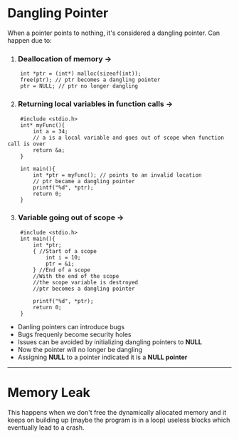 # Dangling Pointer
When a pointer points to nothing, it's considered a dangling pointer.
Can happen due to: 
1.  ### Deallocation of memory -> 
```ad-example
	int *ptr = (int*) malloc(sizeof(int));
	free(ptr); // ptr becomes a dangling pointer
	ptr = NULL; // ptr no longer dangling
```


2.   ### Returning local variables in function calls ->
```ad-example
	#include <stdio.h>
	int* myFunc(){
		int a = 34; 
		// a is a local variable and goes out of scope when function call is over
		return &a;
	}
	
	int main(){
		int *ptr = myFunc(); // points to an invalid location
		// ptr became a dangling pointer
		printf("%d", *ptr);
		return 0;
	}
```

3. ### Variable going out of scope ->
```ad-example
	#include <stdio.h>
	int main(){
		int *ptr;
		{ //Start of a scope
			int i = 10;
			ptr = &i;
		} //End of a scope
		//With the end of the scope
		//the scope variable is destroyed
		//ptr becomes a dangling pointer
		
		printf("%d", *ptr);
		return 0;
	}
```

- Danling pointers can introduce bugs
- Bugs frequenly become security holes 
- Issues can be avoided by initializing dangling pointers to **NULL**
- Now the pointer will no longer be dangling
- Assigning **NULL** to a pointer indicated it is a **NULL pointer**

**** 

# Memory Leak
This happens when we don't free the dynamically allocated memory and it keeps on building up (maybe the program is in a loop) useless blocks which eventually lead to a crash.